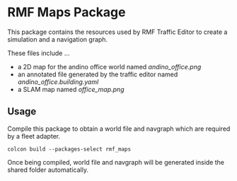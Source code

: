 # RMF Maps Package
This package contains the resources used by RMF Traffic Editor to create a simulation and a navigation graph.

These files include ...
- a 2D map for the andino office world named *andino_office.png*
- an annotated file generated by the traffic editor named *andino_office.building.yaml*
- a SLAM map named *office_map.png*

## Usage
Compile this package to obtain a world file and navgraph which are required by a fleet adapter.

```
colcon build --packages-select rmf_maps
```

Once being compiled, world file and navgraph will be generated inside the shared folder automatically.

